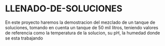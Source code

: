 # LLENADO-DE-SOLUCIONES
En este proyecto haremos la demostracion del mezclado de un tanque de soluciones, tomando en cuenta un tanque de 50 mil litros, teniendo valores de referencia como  la temperatura de la solucion, su pH, la humedad donde se esta trabajando
